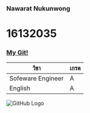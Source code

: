 ### Nawarat Nukunwong

# 16132035
### [My Git!](http://google.com)

วิชา | เกรด
---------- | ----------- 
Sofeware Engineer | A
English | A


![GitHub Logo](/Pond/th.jpg)